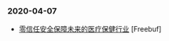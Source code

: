 ### 2020-04-07

* [零信任安全保障未来的医疗保健行业](https://www.freebuf.com/articles/network/231163.html) [Freebuf]

